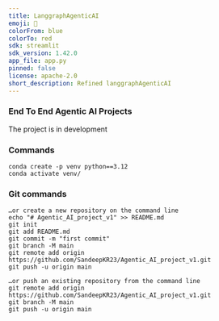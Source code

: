 ```yaml
---
title: LanggraphAgenticAI
emoji: 🐨
colorFrom: blue
colorTo: red
sdk: streamlit
sdk_version: 1.42.0
app_file: app.py
pinned: false
license: apache-2.0
short_description: Refined langgraphAgenticAI
---
```


### End To End Agentic AI Projects

The project is in development

### Commands
```
conda create -p venv python==3.12
conda activate venv/
```

### Git commands

```
…or create a new repository on the command line
echo "# Agentic_AI_project_v1" >> README.md
git init
git add README.md
git commit -m "first commit"
git branch -M main
git remote add origin https://github.com/SandeepKR23/Agentic_AI_project_v1.git
git push -u origin main
```

```
…or push an existing repository from the command line
git remote add origin https://github.com/SandeepKR23/Agentic_AI_project_v1.git
git branch -M main
git push -u origin main
```
